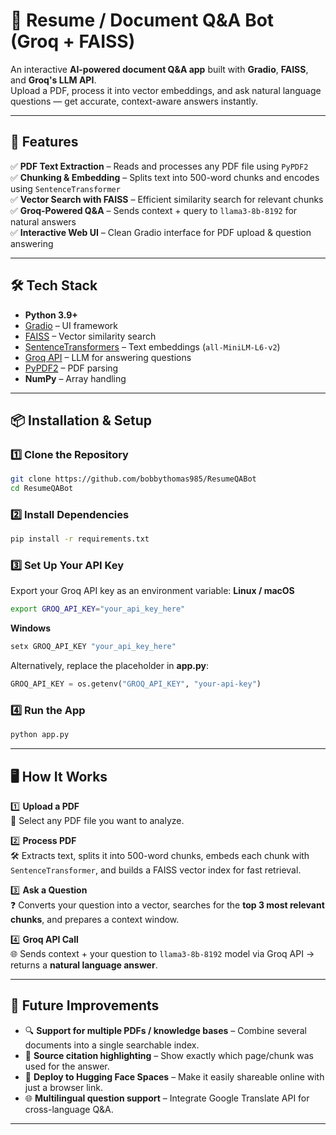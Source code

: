 # 📄 Resume / Document Q&A Bot (Groq + FAISS)

An interactive **AI-powered document Q&A app** built with **Gradio**, **FAISS**, and **Groq's LLM API**.  
Upload a PDF, process it into vector embeddings, and ask natural language questions — get accurate, context-aware answers instantly.

---

## 🚀 Features

✅ **PDF Text Extraction** – Reads and processes any PDF file using `PyPDF2`  
✅ **Chunking & Embedding** – Splits text into 500-word chunks and encodes using `SentenceTransformer`  
✅ **Vector Search with FAISS** – Efficient similarity search for relevant chunks  
✅ **Groq-Powered Q&A** – Sends context + query to `llama3-8b-8192` for natural answers  
✅ **Interactive Web UI** – Clean Gradio interface for PDF upload & question answering  

---

## 🛠 Tech Stack

- **Python 3.9+**
- [Gradio](https://gradio.app/) – UI framework
- [FAISS](https://github.com/facebookresearch/faiss) – Vector similarity search
- [SentenceTransformers](https://www.sbert.net/) – Text embeddings (`all-MiniLM-L6-v2`)
- [Groq API](https://groq.com/) – LLM for answering questions
- [PyPDF2](https://pypi.org/project/PyPDF2/) – PDF parsing
- **NumPy** – Array handling

---

## 📦 Installation & Setup

### 1️⃣ Clone the Repository

```bash
git clone https://github.com/bobbythomas985/ResumeQABot
cd ResumeQABot
```
### 2️⃣ Install Dependencies
```bash
pip install -r requirements.txt
```
### 3️⃣ Set Up Your API Key
Export your Groq API key as an environment variable:
**Linux / macOS**
```bash
export GROQ_API_KEY="your_api_key_here"
```
**Windows**
```powershell
setx GROQ_API_KEY "your_api_key_here"
```
Alternatively, replace the placeholder in **app.py**:
```python
GROQ_API_KEY = os.getenv("GROQ_API_KEY", "your-api-key")
```
### 4️⃣ Run the App
```bash
python app.py
```

---

## 🖥️ How It Works

1️⃣ **Upload a PDF**  
📄 Select any PDF file you want to analyze.

2️⃣ **Process PDF**  
🛠 Extracts text, splits it into 500-word chunks, embeds each chunk with `SentenceTransformer`, and builds a FAISS vector index for fast retrieval.

3️⃣ **Ask a Question**  
❓ Converts your question into a vector, searches for the **top 3 most relevant chunks**, and prepares a context window.

4️⃣ **Groq API Call**  
🌐 Sends context + your question to `llama3-8b-8192` model via Groq API → returns a **natural language answer**.

---

## 🔮 Future Improvements

- 🔍 **Support for multiple PDFs / knowledge bases** – Combine several documents into a single searchable index.  
- 📑 **Source citation highlighting** – Show exactly which page/chunk was used for the answer.  
- 🚀 **Deploy to Hugging Face Spaces** – Make it easily shareable online with just a browser link.  
- 🌐 **Multilingual question support** – Integrate Google Translate API for cross-language Q&A.

---
